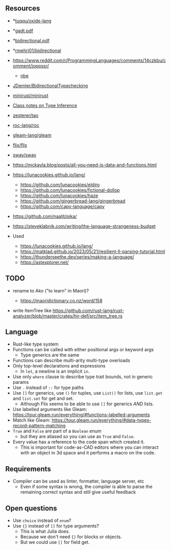 ## Resources

- \*[tuqqu/oxide-lang](https://github.com/tuqqu/oxide-lang)
- \*[gadt.pdf](https://www.cl.cam.ac.uk/~nk480/gadt.pdf)
- \*[bidirectional.pdf](https://davidchristiansen.dk/tutorials/bidirectional.pdf)
- \*[rmehri01/bidirectional](https://github.com/rmehri01/bidirectional)
- https://www.reddit.com/r/ProgrammingLanguages/comments/14czkbu/comment/joppssr/
    - [nbe](https://davidchristiansen.dk/tutorials/nbe/)
- [JDemler/BidirectionalTypechecking](https://github.com/JDemler/BidirectionalTypechecking)
- [minirust/minirust](https://github.com/minirust/minirust)
- [Class notes on Type Inference](https://cs.hofstra.edu/~cscccl/csc123/typing.pdf)
- [zesterer/tao](https://github.com/zesterer/tao/)
- [roc-lang/roc](https://github.com/roc-lang/roc)
- [gleam-lang/gleam](https://github.com/gleam-lang/gleam)
- [flix/flix](https://github.com/flix/flix)
- [sway/sway](https://docs.fuel.network/docs/sway/)
- https://mckayla.blog/posts/all-you-need-is-data-and-functions.html
- https://lunacookies.github.io/lang/
  - https://github.com/lunacookies/eldiro
  - https://github.com/lunacookies/fictional-dollop
  - https://github.com/lunacookies/haze
  - https://github.com/gingerbread-lang/gingerbread
  - https://github.com/capy-language/capy
- https://github.com/naalit/pika/
- https://steveklabnik.com/writing/the-language-strangeness-budget

- Used
  - https://lunacookies.github.io/lang/
  - https://matklad.github.io/2023/05/21/resilient-ll-parsing-tutorial.html
  - https://thunderseethe.dev/series/making-a-language/
  - https://astexplorer.net/

## TODO

- rename to Ako ("to learn" in Maori)?
  - https://maoridictionary.co.nz/word/158

- write ItemTree like https://github.com/rust-lang/rust-analyzer/blob/master/crates/hir-def/src/item_tree.rs

## Language

- Rust-like type system
- Functions can be called with either positional args or keyword args
  - Type generics are the same
- Functions can describe multi-arity multi-type overloads
- Only top-level declarations and expressions
  - In `let`, a newline is an implicit `in`.
- Use only `where` clause to describe type trait bounds, not in generic params
- Use `.` instead of `::` for type paths
- Use `[]` for generics, use `()` for tuples, use `List()` for lists, use `list.get` and `list.set` for get and set.
  - Although Flix seems to be able to use `[]` for generics _AND_ lists.
- Use labelled arguments like Gleam: https://tour.gleam.run/everything/#functions-labelled-arguments
- Match like Gleam: https://tour.gleam.run/everything/#data-types-record-pattern-matching
- `True` and `False` are part of a `Boolean` enum
  - but they are aliased so you can use as `True` and `False`.
- Every value has a reference to the code span which created it.
  - This is important for code-as-CAD editors where you can interact with an object in 3d space and it performs a macro on the code.

## Requirements

- Compiler can be used as linter, formatter, language server, etc
  - Even if some syntax is wrong, the compiler is able to parse the remaining correct syntax and still give useful feedback

## Open questions

- Use `choice` instead of `enum`?
- Use `{}` instead of `[]` for type arguments?
    - This is what Julia does.
    - Because we don't need `{}` for blocks or objects.
    - But we could use `[]` for field get.
